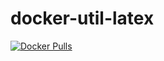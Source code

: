 # docker-util-latex

[![Docker Pulls](https://img.shields.io/docker/pulls/strm/latex.svg?style=plastic)](https://hub.docker.com/r/strm/latex/)
